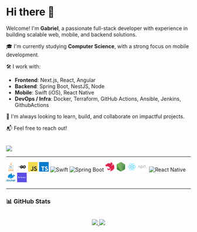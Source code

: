 # Hi there 👋

Welcome! I'm **Gabriel**, a passionate full-stack developer with experience in building scalable web, mobile, and backend solutions.

🎓 I'm currently studying **Computer Science**, with a strong focus on mobile development.

🛠️ I work with:
- **Frontend**: Next.js, React, Angular
- **Backend**: Spring Boot, NestJS, Node
- **Mobile**: Swift (iOS), React Native
- **DevOps / Infra**: Docker, Terraform, GitHub Actions, Ansible, Jenkins, GithubActions

🚀 I'm always looking to learn, build, and collaborate on impactful projects.

📬 Feel free to reach out!

[</br><img align="center" src="https://img.shields.io/badge/linkedin-%230077B5.svg?&style=for-the-badge&logo=linkedin&logoColor=white" /> ](https://www.linkedin.com/in/gabrielpaschoal2001/)

---

<p align="left">
  <img alt="Java" width="26px" src="https://raw.githubusercontent.com/github/explore/80688e429a7d4ef2fca1e82350fe8e3517d3494d/topics/java/java.png" />
  <img alt="Go" width="26px" src="https://raw.githubusercontent.com/github/explore/main/topics/go/go.png"/>
  <img alt="JavaScript" width="26px" src="https://raw.githubusercontent.com/github/explore/main/topics/javascript/javascript.png"/>
  <img alt="TypeScript" width="26px" src="https://raw.githubusercontent.com/github/explore/main/topics/typescript/typescript.png"/>
  <img alt="Swift" width="26px" src="https://img.icons8.com/plasticine/2x/swift.png"/>
  <img alt="Spring Boot" width="26px" src="https://img.icons8.com/color/48/spring-logo.png"/>
  <img alt="NestJS" width="26px" src="https://raw.githubusercontent.com/github/explore/main/topics/nestjs/nestjs.png"/>
  <img alt="Node.js" width="26px" src="https://raw.githubusercontent.com/github/explore/main/topics/nodejs/nodejs.png"/>
  <img alt="React" width="26px" src="https://raw.githubusercontent.com/github/explore/main/topics/react/react.png"/>
  <img alt="Next.js" width="26px" src="https://raw.githubusercontent.com/github/explore/main/topics/nextjs/nextjs.png"/>
  <img alt="React Native" width="26px" src="https://img.icons8.com/color/48/react-native.png"/>
  <img alt="Docker" width="26px" src="https://raw.githubusercontent.com/github/explore/main/topics/docker/docker.png"/>
  <img alt="Terraform" width="26px" src="https://raw.githubusercontent.com/github/explore/main/topics/terraform/terraform.png"/>
</p>

---

### 📊 GitHub Stats
<div align="center"><br>
  <a href="https://github.com/Gabriel-P22">
    <img height="160em" src="https://github-readme-stats.vercel.app/api?username=Gabriel-P22&show_icons=true&theme=github_dark&include_all_commits=true&count_private=true&hide_border=true&bg_color=00000000"/>
    <img height="160em" src="https://github-readme-stats.vercel.app/api/top-langs/?username=Gabriel-P22&layout=compact&langs_count=5&theme=github_dark&hide_border=true&bg_color=00000000"/>
  </a>
</div>

